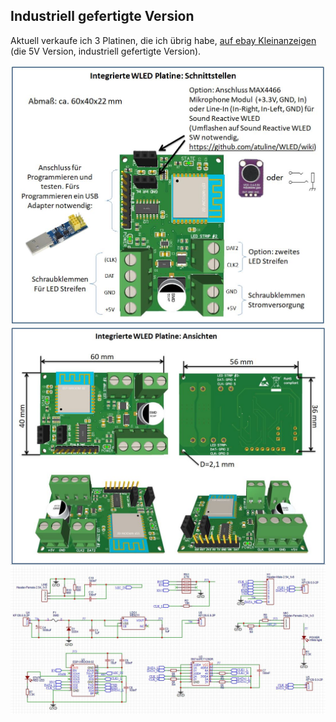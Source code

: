 ## Industriell gefertigte Version ##
Aktuell verkaufe ich 3 Platinen, die ich übrig habe,   [auf ebay Kleinanzeigen](https://www.ebay-kleinanzeigen.de/s-anzeige/led-steuerung-mit-wled-sw-u-a-fuer-tv-ambilight-hyperion/1857468444-168-16390) (die 5V Version, industriell gefertigte Version).

<img src="schnittstellen.jpg" width="600" />
<img src="ansichten.jpg" width="600" />
<img src="sch.jpg" width="600" />
